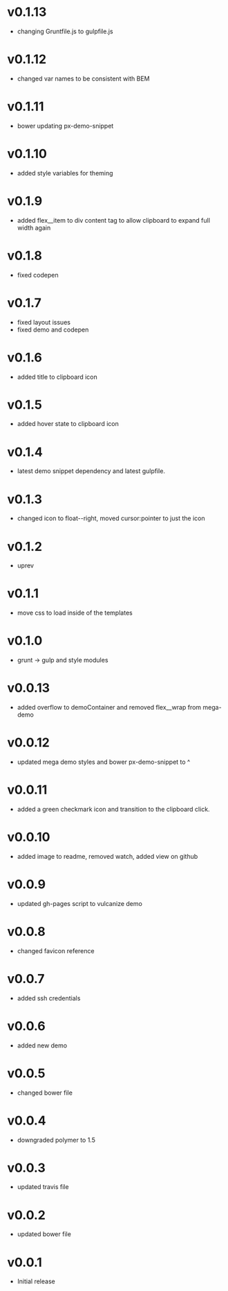 
v0.1.13
==================
* changing Gruntfile.js to gulpfile.js

v0.1.12
==================
* changed var names to be consistent with BEM

v0.1.11
==================
* bower updating px-demo-snippet

v0.1.10
==================
* added style variables for theming

v0.1.9
==================
* added flex__item to div content tag to allow clipboard to expand full width again

v0.1.8
==================
* fixed codepen

v0.1.7
==================
* fixed layout issues
* fixed demo and codepen

v0.1.6
==================
* added title to clipboard icon

v0.1.5
==================
* added hover state to clipboard icon

v0.1.4
==================
* latest demo snippet dependency and latest gulpfile.

v0.1.3
==================
* changed icon to float--right, moved cursor:pointer to just the icon

v0.1.2
==================
* uprev

v0.1.1
==================
* move css to load inside of the templates

v0.1.0
==================
* grunt -> gulp and style modules

v0.0.13
==================
* added overflow to demoContainer and removed flex__wrap from mega-demo

v0.0.12
==================
* updated mega demo styles and bower px-demo-snippet to ^

v0.0.11
==================
* added a green checkmark icon and transition to the clipboard click.

v0.0.10
==================
* added image to readme, removed watch, added view on github

v0.0.9
==================
* updated gh-pages script to vulcanize demo

v0.0.8
==================
* changed favicon reference

v0.0.7
==================
* added ssh credentials

v0.0.6
==================
* added new demo

v0.0.5
==================
* changed bower file

v0.0.4
==================
* downgraded polymer to 1.5

v0.0.3
==================
* updated travis file

v0.0.2
==================
* updated bower file

v0.0.1
==================
* Initial release
